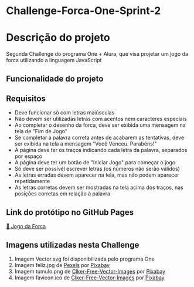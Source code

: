 # Challenge-Forca-One-Sprint-2

<h1>Descrição do projeto</h1>

<p>Segunda Challenge do programa One + Alura, que visa projetar um jogo da forca utilizando a linguagem JavaScript</p>

<h2>Funcionalidade do projeto</h2>

<h2>Requisitos</h2>
<ul>
<li>Deve funcionar só com letras maiúsculas</li>
<li>Não devem ser utilizadas letras com acentos nem caracteres especiais</li>
<li>Ao completar o desenho da forca, deve ser exibida uma mensagem na tela de "Fim de Jogo"</li>
<li>Se completar a palavra correta antes de acabarem as tentativas, deve ser exibida na tela a mensagem "Você Venceu. Parabéns!"</li>
<li>A página deve ter os traços indicando cada letra da palavra, separados por espaço</li>
<li>A página deve ter um botão de "Iniciar Jogo" para começar o jogo</li>
<li>Só deve ser possívél escrever letras (os números não serão válidos)</li>
<li>As letras erradas devem aparecer na tela, mas não podem aparecer repetidamente</li>
<li>As letras corretas devem ser mostradas na tela acima dos traços, nas posições corretas em relação à palavra</li>
</ul>

<h2>Link do protótipo no GitHub Pages</h2>
<a href="https://akamaverick.github.io/Challenge-Forca-One-Sprint-2/" target="_blank">🌟 Jogo da Forca</a>

<h2>Imagens utilizadas nesta Challenge</h2>
<ol>
<li>Imagem Vector.svg foi disponibilizada pelo programa One</li>
<li>Imagem feliz.jpg de <a href="https://pixabay.com/pt/users/pexels-2286921/?utm_source=link-attribution&amp;utm_medium=referral&amp;utm_campaign=image&amp;utm_content=1845546">Pexels</a> por <a href="https://pixabay.com/pt//?utm_source=link-attribution&amp;utm_medium=referral&amp;utm_campaign=image&amp;utm_content=1845546">Pixabay</a></li>
<li>Imagem tumulo.png de <a href="https://pixabay.com/pt/users/clker-free-vector-images-3736/?utm_source=link-attribution&amp;utm_medium=referral&amp;utm_campaign=image&amp;utm_content=312540">Clker-Free-Vector-Images</a> por <a href="https://pixabay.com/pt//?utm_source=link-attribution&amp;utm_medium=referral&amp;utm_campaign=image&amp;utm_content=312540">Pixabay</a></li>
<li>Imagem favicon.ico de <a href="https://pixabay.com/pt/users/clker-free-vector-images-3736/?utm_source=link-attribution&amp;utm_medium=referral&amp;utm_campaign=image&amp;utm_content=29644">Clker-Free-Vector-Images</a> por <a href="https://pixabay.com/pt//?utm_source=link-attribution&amp;utm_medium=referral&amp;utm_campaign=image&amp;utm_content=29644">Pixabay</a></li>
</ol>

